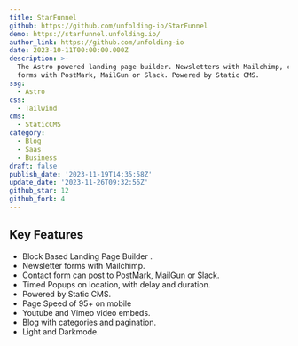 ```yaml
---
title: StarFunnel
github: https://github.com/unfolding-io/StarFunnel
demo: https://starfunnel.unfolding.io/
author_link: https://github.com/unfolding-io
date: 2023-10-11T00:00:00.000Z
description: >-
  The Astro powered landing page builder. Newsletters with Mailchimp, contact
  forms with PostMark, MailGun or Slack. Powered by Static CMS.
ssg:
  - Astro
css:
  - Tailwind
cms:
  - StaticCMS
category:
  - Blog
  - Saas
  - Business
draft: false
publish_date: '2023-11-19T14:35:58Z'
update_date: '2023-11-26T09:32:56Z'
github_star: 12
github_fork: 4
---
```

## Key Features

- Block Based Landing Page Builder .
- Newsletter forms with Mailchimp.
- Contact form can post to PostMark, MailGun or Slack.
- Timed Popups on location, with delay and duration.
- Powered by Static CMS.
- Page Speed of 95+ on mobile
- Youtube and Vimeo video embeds.
- Blog with categories and pagination.
- Light and Darkmode.
